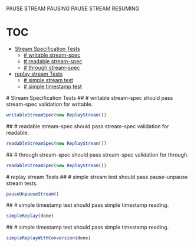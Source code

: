 PAUSE STREAM PAUSING
PAUSE STREAM RESUMING
# TOC
   - [Stream Specification Tests](#stream-specification-tests)
     - [# writable stream-spec](#stream-specification-tests--writable-stream-spec)
     - [# readable stream-spec](#stream-specification-tests--readable-stream-spec)
     - [# through stream-spec](#stream-specification-tests--through-stream-spec)
   - [replay stream Tests](#replay-stream-tests)
     - [# simple stream test](#replay-stream-tests--simple-stream-test)
     - [# simple timestamp test](#replay-stream-tests--simple-timestamp-test)
<a name="" />
 
<a name="stream-specification-tests" />
# Stream Specification Tests
<a name="stream-specification-tests--writable-stream-spec" />
## # writable stream-spec
should pass stream-spec validation for writable.

```js
writableStreamSpec(new ReplayStream())
```

<a name="stream-specification-tests--readable-stream-spec" />
## # readable stream-spec
should pass stream-spec validation for readable.

```js
readableStreamSpec(new ReplayStream())
```

<a name="stream-specification-tests--through-stream-spec" />
## # through stream-spec
should pass stream-spec validation for through.

```js
readableStreamSpec(new ReplayStream())
```

<a name="replay-stream-tests" />
# replay stream Tests
<a name="replay-stream-tests--simple-stream-test" />
## # simple stream test
should pass pause-unpause stream tests.

```js
pauseUnpauseStream()
```

<a name="replay-stream-tests--simple-timestamp-test" />
## # simple timestamp test
should pass simple timestamp reading.

```js
simpleReplay(done)
```

<a name="replay-stream-tests--simple-timestamp-test" />
## # simple timestamp test
should pass simple timestamp reading.

```js
simpleReplayWithConversion(done)
```

